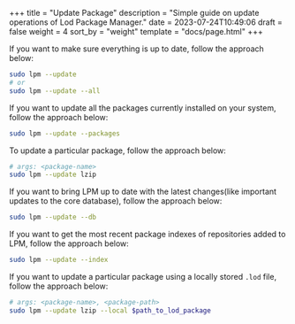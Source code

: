 +++
title = "Update Package"
description = "Simple guide on update operations of Lod Package Manager."
date = 2023-07-24T10:49:06
draft = false
weight = 4
sort_by = "weight"
template = "docs/page.html"
+++

If you want to make sure everything is up to date, follow the approach below:

```sh
sudo lpm --update
# or
sudo lpm --update --all
```

If you want to update all the packages currently installed on your system, follow the approach below:

```sh
sudo lpm --update --packages
```

To update a particular package, follow the approach below:

```sh
# args: <package-name>
sudo lpm --update lzip
```

If you want to bring LPM up to date with the latest changes(like important updates to the core database), follow the approach below:

```sh
sudo lpm --update --db
```

If you want to get the most recent package indexes of repositories added to LPM, follow the approach below:

```sh
sudo lpm --update --index
```

If you want to update a particular package using a locally stored `.lod` file, follow the approach below:

```sh
# args: <package-name>, <package-path>
sudo lpm --update lzip --local $path_to_lod_package
```